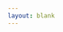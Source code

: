```yaml
---
layout: blank
---
```


<canvas id='demnorm-map'  class="w-100"></canvas>
<script type="text/javascript" src="{{ site.sourceurl }}/assets/js/charts/map.js" data-canvasid="demnorm-map"  data-source="{{ site.sourceurl }}/assets/data/demnorm-map.json" data-scaleminlabel = "Less" data-scalemaxlabel = "More"></script>
